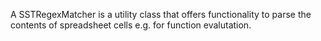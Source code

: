 A SSTRegexMatcher is a utility class that offers functionality to parse the contents of spreadsheet cells e.g. for function evalutation.